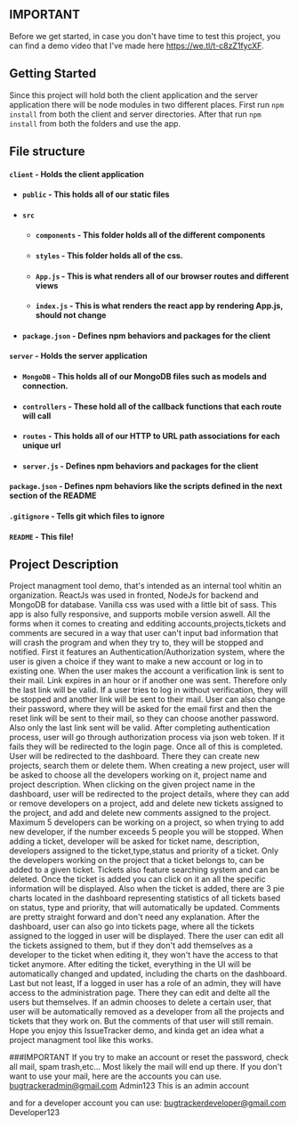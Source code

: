 ## IMPORTANT
Before we get started, in case you don't have time to test this project, you can find a demo video that I've made here https://we.tl/t-c8zZ1fycXF.



## Getting Started
Since this project will hold both the client application and the server application there will be node modules in two different places. First run `npm install` from both the client and server directories. After that run `npm install` from both the folders and use the app.

## File structure
#### `client` - Holds the client application
- #### `public` - This holds all of our static files
- #### `src`
    - #### `components` - This folder holds all of the different components
    - #### `styles` - This folder holds all of the css.
    - #### `App.js` - This is what renders all of our browser routes and different views
    - #### `index.js` - This is what renders the react app by rendering App.js, should not change
- #### `package.json` - Defines npm behaviors and packages for the client
#### `server` - Holds the server application
- #### `MongoDB` - This holds all of our MongoDB files such as models and connection.
- #### `controllers` - These hold all of the callback functions that each route will call
- #### `routes` - This holds all of our HTTP to URL path associations for each unique url
- #### `server.js` - Defines npm behaviors and packages for the client
#### `package.json` - Defines npm behaviors like the scripts defined in the next section of the README
#### `.gitignore` - Tells git which files to ignore
#### `README` - This file!

## Project Description
Project managment tool demo, that's intended as an internal tool whitin an organization.
ReactJs was used in fronted, NodeJs for backend and MongoDB for database.
Vanilla css was used with a little bit of sass. This app is also fully responsive, and supports mobile version aswell.
All the forms when it comes to creating and edditing accounts,projects,tickets and comments are secured in a way that user can't input bad information that will crash the program
and when they try to, they will be stopped and notified.
First it features an Authentication/Authorization system, where the user is given a choice if they want to make a new account or log in 
to existing one.
When the user makes the account a verification link is sent to their mail. Link expires in an hour or if another one was sent. Therefore
only the last link will be valid. If a user tries to log in without verification, they will be stopped and another link will be sent to their mail.
User can also change their password, where they will be asked for the email first and then the reset link will be sent to their mail, so they can choose another password.
Also only the last link sent will be valid.
After completing authentication process, user will go through authorization process via json web token. If it fails they will be redirected to the login page.
Once all of this is completed. User will be redirected to the dashboard. There they can create new projects, search them or delete them.
When creating a new project, user will be asked to choose all the developers working on it, project name and project description.
When clicking on the given project name in the dashboard, user will be redirected to the project details, where they can add or remove  developers on a project,
add and delete new tickets assigned to the project, and add and delete new comments assigned to the project.
Maximum 5 developers can be working on a project, so when trying to add new developer, if the number exceeds 5 people you will be stopped.
When adding a ticket, developer will be asked for ticket name, description, developers assigned to the ticket,type,status and priority of a ticket.
Only the developers working on the project that a ticket belongs to, can be added to a given ticket. Tickets also feature searching system and can be deleted.
Once the ticket is added you can click on it an all the specific information will be displayed. Also when the ticket is added, there are 3 pie charts located in the dashboard
representing statistics of all tickets based on status, type and priority, that will automatically be updated.
Comments are pretty straight forward and don't need any explanation.
After the dashboard, user can also go into tickets page, where all the tickets assigned to the logged in user will be displayed.
There the user can edit all the tickets assigned to them, but if they don't add themselves as a developer to the ticket when editing it, they won't have the access to that ticket anymore.
After editing the ticket, everything in the UI will be automatically changed and updated, including the charts on the dashboard.
Last but not least, If a logged in user has a role of an admin, they will have access to the administration page.
There they can edit and delte all the users but themselves. If an admin chooses to delete a certain user, that user will be automatically removed as a developer from all the projects and tickets that they work on.
But the comments of that user will still remain.
Hope you enjoy this IssueTracker demo, and kinda get an idea what a project managment tool like this works.

###IMPORTANT
If you try to make an account or reset the password, check all mail, spam trash,etc... Most likely the mail will end up there.
If you don't want to use your mail, here are the accounts you can use.
bugtrackeradmin@gmail.com
Admin123
This is an admin account

and for a developer account you can use:
bugtrackerdeveloper@gmail.com
Developer123 

